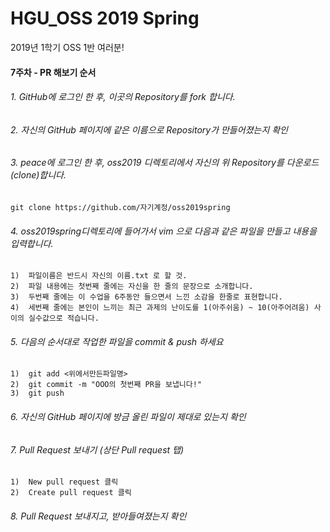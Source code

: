 # HGU_OSS 2019 Spring
2019년 1학기 OSS 1반 여러분!  
  
#### 7주차 - PR 해보기 순서  

###### 1. GitHub에 로그인 한 후, 이곳의 Repository를 fork 합니다.  
###### 2. 자신의 GitHub 페이지에 같은 이름으로 Repository가 만들어졌는지 확인  
###### 3. peace에 로그인 한 후, oss2019 디렉토리에서 자신의 위 Repository를 다운로드(clone)합니다.
	git clone https://github.com/자기계정/oss2019spring
###### 4. oss2019spring디렉토리에 들어가서 vim 으로 다음과 같은 파일을 만들고 내용을 입력합니다. 
	1)  파일이름은 반드시 자신의 이름.txt 로 할 것.  
 	2)  파일 내용에는 첫번째 줄에는 자신을 한 줄의 문장으로 소개합니다.  
 	3)  두번째 줄에는 이 수업을 6주동안 들으면서 느낀 소감을 한줄로 표현합니다.  
 	4)  세번째 줄에는 본인이 느끼는 최근 과제의 난이도를 1(아주쉬움) ~ 10(아주어려움) 사이의 실수값으로 적습니다.  
###### 5. 다음의 순서대로 작업한 파일을 commit & push 하세요
 	1)  git add <위에서만든파일명>
	2)  git commit -m "OOO의 첫번째 PR을 보냅니다!"  
 	3)  git push    
###### 6. 자신의 GitHub 페이지에 방금 올린 파일이 제대로 있는지 확인  
###### 7. Pull Request 보내기 (상단 Pull request 탭) 
 	1)  New pull request 클릭  
	2)  Create pull request 클릭
###### 8. Pull Request 보내지고, 받아들여졌는지 확인  
